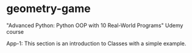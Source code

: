 # geometry-game
"Advanced Python: Python OOP with 10 Real-World Programs" Udemy course 

App-1:
This section is an introduction to Classes with a simple example.